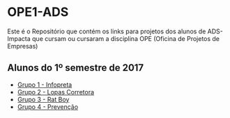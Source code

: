 # OPE1-ADS
Este é o Repositório que contém os links para projetos dos alunos de ADS-Impacta que cursam ou cursaram a disciplina OPE (Oficina de Projetos de Empresas)

## Alunos do 1º semestre de 2017
* [Grupo 1 - Infopreta](https://github.com/InfoPreta/OPE-project)
* [Grupo 2 - Lopas Corretora](https://github.com/rnataoliveira/OPE)
* [Grupo 3 - Rat Boy](https://drive.google.com/drive/folders/0BxhglXEH-HvdVGhicGpXclZQc2s)
* [Grupo 4 - Prevenção](https://github.com/OSPrevencao/O.S.PREVENCAO)

